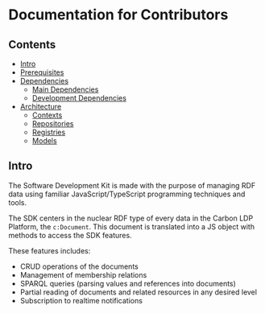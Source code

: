 # Documentation for Contributors

## Contents

- [Intro](#intro)
- [Prerequisites](prerequisites.md)
- [Dependencies](dependencies.md)
  - [Main Dependencies](dependencies.md#main-dependencies)
  - [Development Dependencies](dependencies.md#development-dependencies)
- [Architecture](architecture.md)
  - [Contexts](architecture.md#contexts)
  - [Repositories](architecture.md#repositories)
  - [Registries](architecture.md#registries)
  - [Models](architecture.md#models)

## Intro

The Software Development Kit is made with the purpose of managing RDF data using
familiar JavaScript/TypeScript programming techniques and tools.

The SDK centers in the nuclear RDF type of every data in the Carbon LDP Platform,
the `c:Document`. This document is translated into a JS object with methods to
access the SDK features. 

These features includes:
- CRUD operations of the documents
- Management of membership relations 
- SPARQL queries (parsing values and references into documents) 
- Partial reading of documents and related resources in any desired level
- Subscription to realtime notifications
